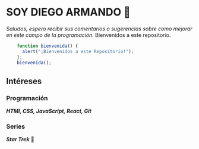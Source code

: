 # SOY DIEGO ARMANDO 👋

<!--
**DiegoCMJava/DiegoCMJava** is a ✨ _special_ ✨ repository because its `README.md` (this file) appears on your GitHub profile.

Here are some ideas to get you started:

- 🔭 I’m currently working on ...
- 🌱 I’m currently learning ...
- 👯 I’m looking to collaborate on ...
- 🤔 I’m looking for help with ...
- 💬 Ask me about ...
- 📫 How to reach me: ...
- 😄 Pronouns: ...
- ⚡ Fun fact: ...
-->
*Saludos, espero recibir sus comentarios o sugerencias sobre como mejorar en este campo de la programación.*
Bienvenidos a este repositorio.  
```javaScript
    function bienvenida() {
      alert("¡Bienvenidos a este Repositorio!");
    };
    bienvenida();
```
## Intéreses
### Programación
***HTMl, CSS, JavaScript, React, Git***  
### Series
***Star Trek*** 🖖
